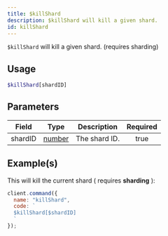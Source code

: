 ```yaml
---
title: $killShard
description: $killShard will kill a given shard.
id: killShard
---
```


`$killShard` will kill a given shard. (requires sharding)

## Usage

```php
$killShard[shardID]
```

## Parameters

| Field   | Type                                                                                              | Description   | Required |
| ------- | ------------------------------------------------------------------------------------------------- | ------------- | :------: |
| shardID | [number](https://developer.mozilla.org/en-US/docs/Web/JavaScript/Reference/Global_Objects/Number) | The shard ID. |   true   |

## Example(s)

This will kill the current shard ( requires **sharding** ):

```javascript
client.command({
  name: "killShard",
  code: `
  $killShard[$shardID]
  `
});
```
